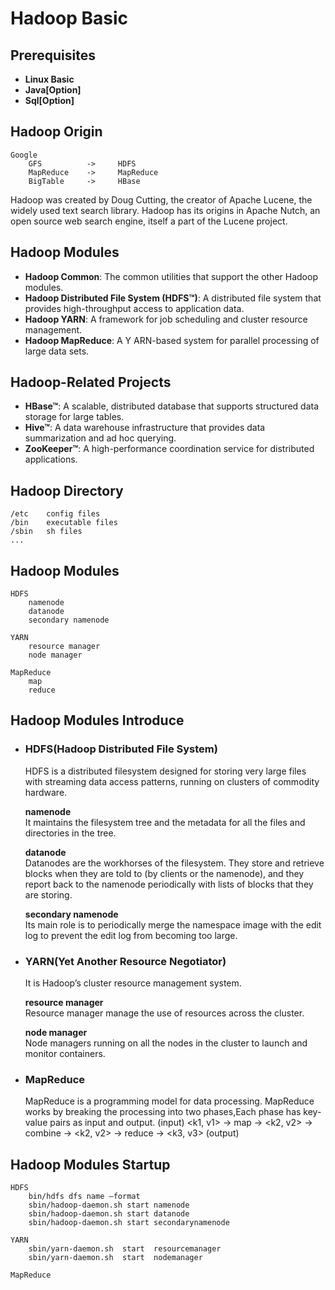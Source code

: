 # Hadoop Basic

## Prerequisites
* **Linux Basic**
* **Java[Option]**
* **Sql[Option]**

## Hadoop Origin
    Google
        GFS          ->     HDFS
        MapReduce    ->     MapReduce
        BigTable     ->     HBase
Hadoop was created by Doug Cutting, the creator of Apache Lucene, the widely used text search library. Hadoop has its origins in Apache Nutch, an open source web search engine, itself a part of the Lucene project.

## Hadoop Modules
* **Hadoop Common**: The common utilities that support the other Hadoop modules.
* **Hadoop Distributed File System (HDFS™)**: A distributed file system that provides high-throughput access to application data.
* **Hadoop YARN**: A framework for job scheduling and cluster resource management.
* **Hadoop MapReduce**: A Y   ARN-based system for parallel processing of large data sets.

## Hadoop-Related Projects 
* **HBase™**: A scalable, distributed database that supports structured data storage for large tables.
* **Hive™**: A data warehouse infrastructure that provides data summarization and ad hoc querying.
* **ZooKeeper™**: A high-performance coordination service for distributed applications.

## Hadoop Directory
    /etc    config files
    /bin    executable files
    /sbin   sh files
    ...

## Hadoop Modules
    HDFS
        namenode
        datanode
        secondary namenode

    YARN
        resource manager
        node manager

    MapReduce
        map
        reduce

## Hadoop Modules Introduce
* ### HDFS(Hadoop Distributed File System)
    HDFS is a distributed filesystem designed for storing very large files with streaming data access patterns, running on clusters of commodity hardware.
    
    **namenode**  
    It maintains the filesystem tree and the metadata for all the files and directories in the tree.

    **datanode**  
    Datanodes are the workhorses of the filesystem. 
    They store and retrieve blocks when they are told to (by clients or the namenode), and they report back to the namenode periodically with lists of blocks that they are storing.

    **secondary namenode**  
    Its main role is to periodically merge the namespace image with the edit log to prevent the edit log from becoming too large.

* ### YARN(Yet Another Resource Negotiator)
    It is Hadoop’s cluster resource management system.
    
    **resource manager**  
    Resource manager manage the use of resources across the cluster.

    **node manager**  
    Node managers running on all the nodes in the cluster to launch and monitor containers.

* ### MapReduce
    MapReduce is a programming model for data processing.
    MapReduce works by breaking the processing into two phases,Each phase has key-value pairs as input and output.
    (input) <k1, v1> -> map -> <k2, v2> -> combine -> <k2, v2> -> reduce -> <k3, v3> (output)

## Hadoop Modules Startup
    HDFS
        bin/hdfs dfs name –format
        sbin/hadoop-daemon.sh start namenode
        sbin/hadoop-daemon.sh start datanode
        sbin/hadoop-daemon.sh start secondarynamenode

    YARN
        sbin/yarn-daemon.sh  start  resourcemanager
        sbin/yarn-daemon.sh  start  nodemanager

    MapReduce
